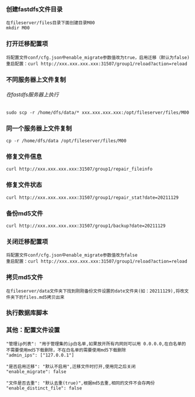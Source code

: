 ### 创建fastdfs文件目录
    在fileserver/files目录下面创建目录M00
    mkdir M00
### 打开迁移配置项
    将配置文件conf/cfg.json中enable_migrate参数值改为true，启用迁移（默认为false)
    重启配置：curl http://xxx.xxx.xxx.xxx:31507/group1/reload?action=reload
### 不同服务器上文件复制
###### 在fastdfs服务器上执行
    sudo scp -r /home/dfs/data/* xxx.xxx.xxx.xxx:/opt/fileserver/files/M00
### 同一个服务器上文件复制
    cp -r /home/dfs/data /opt/fileserver/files/M00
### 修复文件信息
    curl http://xxx.xxx.xxx.xxx:31507/group1/repair_fileinfo
### 修复文件状态
    curl http://xxx.xxx.xxx.xxx:31507/group1/repair_stat?date=20211129
### 备份md5文件
    curl http://xxx.xxx.xxx.xxx:31507/group1/backup?date=20211129
### 关闭迁移配置项
    将配置文件conf/cfg.json中enable_migrate参数值改为false
    重启配置：curl http://xxx.xxx.xxx.xxx:31507/group1/reload?action=reload
### 拷贝md5文件
    在fileserver/data文件夹下找到刚刚备份文件设置的date文件夹(如：20211129),将改文件夹下的files.md5拷贝出来
### 执行数据库脚本

### 其他：配置文件设置
    "管理ip列表": "用于管理集的ip白名单,如果放开所有内网则可以用 0.0.0.0,在白名单的不需要使用md5下载删除，不在白名单的需要使用md5下载删除
    "admin_ips": ["127.0.0.1"]

    "是否启用迁移": "默认不启用",迁移文件时打开,使用完之后关闭
    "enable_migrate": false

    "文件是否去重": "默认去重(true)",根据md5去重,相同的文件不会存两份
    "enable_distinct_file": false